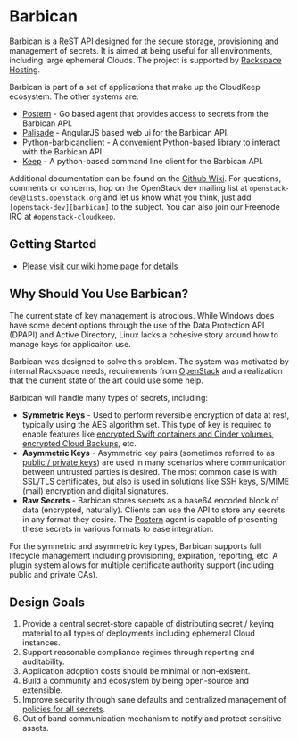 # Barbican
Barbican is a ReST API designed for the secure storage, provisioning and management of secrets. It is aimed at being useful for all environments, including large ephemeral Clouds. The project is supported by [Rackspace Hosting](http://www.rackspace.com).

Barbican is part of a set of applications that make up the CloudKeep ecosystem. The other systems are:

* [Postern](https://github.com/cloudkeep/postern) - Go based agent that provides access to secrets from the Barbican API.
* [Palisade](https://github.com/cloudkeep/palisade) - AngularJS based web ui for the Barbican API.
* [Python-barbicanclient](https://github.com/cloudkeep/python-barbicanclient) - A convenient Python-based library to interact with the Barbican API.
* [Keep](https://github.com/cloudkeep/keep) - A python-based command line client for the Barbican API.

Additional documentation can be found on the [Github Wiki](https://github.com/cloudkeep/barbican/wiki). For questions, comments or concerns, hop on the OpenStack dev mailing list at `openstack-dev@lists.openstack.org` and let us know what you think, just add `[openstack-dev][barbican]` to the subject. You can also join our Freenode IRC at `#openstack-cloudkeep`.


## Getting Started

* [Please visit our wiki home page for details](https://github.com/cloudkeep/barbican/wiki)


## Why Should You Use Barbican?
The current state of key management is atrocious. While Windows does have some decent options through the use of the Data Protection API (DPAPI) and Active Directory, Linux lacks a cohesive story around how to manage keys for applicaiton use. 

Barbican was designed to solve this problem. The system was motivated by internal Rackspace needs, requirements from [OpenStack](http://www.openstack.org/) and a realization that the current state of the art could use some help.

Barbican will handle many types of secrets, including:

* **Symmetric Keys** - Used to perform reversible encryption of data at rest, typically using the AES algorithm set. This type of key is required to enable features like [encrypted Swift containers and Cinder volumes](http://www.openstack.org/software/openstack-storage/), [encrypted Cloud Backups](http://www.rackspace.com/cloud/backup/), etc.
* **Asymmetric Keys** - Asymmetric key pairs (sometimes referred to as [public / private keys](http://en.wikipedia.org/wiki/Public-key_cryptography)) are used in many scenarios where communication between untrusted parties is desired. The most common case is with SSL/TLS certificates, but also is used in solutions like SSH keys, S/MIME (mail) encryption and digital signatures.
* **Raw Secrets** - Barbican stores secrets as a base64 encoded block of data (encrypted, naturally). Clients can use the API to store any secrets in any format they desire. The [Postern](https://github.com/cloudkeep/postern) agent is capable of presenting these secrets in various formats to ease integration.

For the symmetric and asymmetric key types, Barbican supports full lifecycle management including provisioning, expiration, reporting, etc. A plugin system allows for multiple certificate authority support (including public and private CAs).

## Design Goals

1. Provide a central secret-store capable of distributing secret / keying material to all types of deployments including ephemeral Cloud instances.
2. Support reasonable compliance regimes through reporting and auditability.
3. Application adoption costs should be minimal or non-existent.
4. Build a community and ecosystem by being open-source and extensible.
5. Improve security through sane defaults and centralized management of [policies for all secrets](https://github.com/cloudkeep/barbican/wiki/Policies).
6. Out of band communication mechanism to notify and protect sensitive assets.


